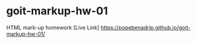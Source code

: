 # goit-markup-hw-01
HTML mark-up homework
[Live Link] https://popebenadrip.github.io/goit-markup-hw-01/
